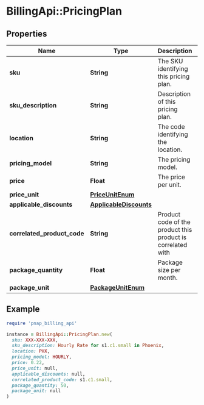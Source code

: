 # BillingApi::PricingPlan

## Properties

| Name | Type | Description | Notes |
| ---- | ---- | ----------- | ----- |
| **sku** | **String** | The SKU identifying this pricing plan. |  |
| **sku_description** | **String** | Description of this pricing plan. | [optional] |
| **location** | **String** | The code identifying the location. |  |
| **pricing_model** | **String** | The pricing model. |  |
| **price** | **Float** | The price per unit. |  |
| **price_unit** | [**PriceUnitEnum**](PriceUnitEnum.md) |  |  |
| **applicable_discounts** | [**ApplicableDiscounts**](ApplicableDiscounts.md) |  | [optional] |
| **correlated_product_code** | **String** | Product code of the product this product is correlated with | [optional] |
| **package_quantity** | **Float** | Package size per month. | [optional] |
| **package_unit** | [**PackageUnitEnum**](PackageUnitEnum.md) |  | [optional] |

## Example

```ruby
require 'pnap_billing_api'

instance = BillingApi::PricingPlan.new(
  sku: XXX-XXX-XXX,
  sku_description: Hourly Rate for s1.c1.small in Phoenix,
  location: PHX,
  pricing_model: HOURLY,
  price: 0.22,
  price_unit: null,
  applicable_discounts: null,
  correlated_product_code: s1.c1.small,
  package_quantity: 50,
  package_unit: null
)
```

